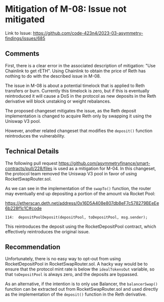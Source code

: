 # Mitigation of M-08: Issue not mitigated

Link to Issue: https://github.com/code-423n4/2023-03-asymmetry-findings/issues/685

## Comments

First, there is a clear error in the associated description of mitigation: "Use Chainlink to get rETH". Using Chainlink to obtain the price of Reth has nothing to do with the described issue in M-08.

The issue in M-08 is about a potential timelock that is applied to Reth transfers or burn. Currently this timelock is zero, but if this is eventually reintroduced it will cause a DoS in the protocol as new deposits in the Reth derivative will block unstaking or weight rebalances.

The proposed changeset mitigates the issue, as the Reth deposit implementation is changed to acquire Reth only by swapping it using the Uniswap V3 pool.

However, another related changeset that modifies the `deposit()` function reintroduces the vulnerability.

## Technical Details

The following pull request https://github.com/asymmetryfinance/smart-contracts/pull/228/files is used as a mitigation for M-04. In this changeset, the protocol team removed the Uniswap V3 pool in favor of using RocketSwapRouter.sol.

As we can see in the implementation of the `swapTo()` function, the router may eventually end up depositing a portion of the amount via Rocket Pool: 

https://etherscan.deth.net/address/0x16D5A408e807db8eF7c578279BEeEe6b228f1c1C#code

```solidity
114:  depositPoolDeposit(depositPool, toDepositPool, msg.sender);
```

This reintroduces the deposit using the RocketDepositPool contract, which effectively reintroduces the original issue.

## Recommendation

Unfortunately, there is no easy way to opt-out from using RocketDepositPool in RocketSwapRouter.sol. A hacky way would be to ensure that the protocol mint rate is below the `idealTokensOut` variable, so that `toDepositPool` is always zero, and the deposits are bypassed. 

As an alternative, if the intention is to only use Balancer, the `balancerSwap()` function can be extracted out from RocketSwapRouter.sol and used directly as the implementation of the `deposit()` function in the Reth derivative.
